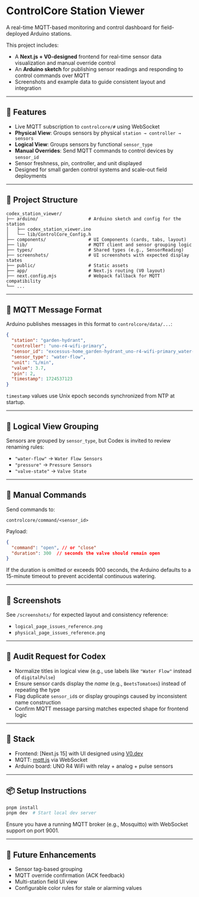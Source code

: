 # ControlCore Station Viewer

A real-time MQTT-based monitoring and control dashboard for field-deployed Arduino stations.

This project includes:
- A **Next.js + V0-designed** frontend for real-time sensor data visualization and manual override control
- An **Arduino sketch** for publishing sensor readings and responding to control commands over MQTT
- Screenshots and example data to guide consistent layout and integration

---

## 🚀 Features

- Live MQTT subscription to `controlcore/#` using WebSocket
- **Physical View**: Groups sensors by physical `station → controller → sensors`
- **Logical View**: Groups sensors by functional `sensor_type`
- **Manual Overrides**: Send MQTT commands to control devices by `sensor_id`
- Sensor freshness, pin, controller, and unit displayed
- Designed for small garden control systems and scale-out field deployments

---

## 📁 Project Structure

```
codex_station_viewer/
├── arduino/                   # Arduino sketch and config for the station
│   ├── codex_station_viewer.ino
│   └── lib/ControlCore_Config.h
├── components/                # UI Components (cards, tabs, layout)
├── lib/                       # MQTT client and sensor grouping logic
├── types/                     # Shared types (e.g., SensorReading)
├── screenshots/               # UI screenshots with expected display states
├── public/                    # Static assets
├── app/                       # Next.js routing (V0 layout)
├── next.config.mjs            # Webpack fallback for MQTT compatibility
└── ...
```

---

## 📡 MQTT Message Format

Arduino publishes messages in this format to `controlcore/data/...`:

```json
{
  "station": "garden-hydrant",
  "controller": "uno-r4-wifi-primary",
  "sensor_id": "excessus-home_garden-hydrant_uno-r4-wifi-primary_water-flow_BeetsTomatoes",
  "sensor_type": "water-flow",
  "unit": "L/min",
  "value": 3.7,
  "pin": 2,
  "timestamp": 1724537123
}
```

`timestamp` values use Unix epoch seconds synchronized from NTP at startup.

---

## 🧠 Logical View Grouping

Sensors are grouped by `sensor_type`, but Codex is invited to review renaming rules:

- `"water-flow"` → `Water Flow Sensors`
- `"pressure"` → `Pressure Sensors`
- `"valve-state"` → `Valve State`

---

## 🧪 Manual Commands

Send commands to:
```
controlcore/command/<sensor_id>
```

Payload:
```json
{
  "command": "open", // or "close"
  "duration": 300  // seconds the valve should remain open
}
```

If the duration is omitted or exceeds 900 seconds, the Arduino defaults to a 15-minute timeout to prevent accidental continuous watering.

---

## 📸 Screenshots

See `/screenshots/` for expected layout and consistency reference:

- `logical_page_issues_reference.png`
- `physical_page_issues_reference.png`

---

## 🧼 Audit Request for Codex

- Normalize titles in logical view (e.g., use labels like `"Water Flow"` instead of `digitalPulse`)
- Ensure sensor cards display the *name* (e.g., `BeetsTomatoes`) instead of repeating the type
- Flag duplicate `sensor_id`s or display groupings caused by inconsistent name construction
- Confirm MQTT message parsing matches expected shape for frontend logic

---

## 🧰 Stack

- Frontend: [Next.js 15] with UI designed using [V0.dev](https://v0.dev)
- MQTT: [mqtt.js](https://github.com/mqttjs/MQTT.js) via WebSocket
- Arduino board: UNO R4 WiFi with relay + analog + pulse sensors

---

## 📦 Setup Instructions

```bash
pnpm install
pnpm dev  # Start local dev server
```

Ensure you have a running MQTT broker (e.g., Mosquitto) with WebSocket support on port 9001.

---

## 👷 Future Enhancements

- Sensor tag-based grouping
- MQTT override confirmation (ACK feedback)
- Multi-station field UI view
- Configurable color rules for stale or alarming values